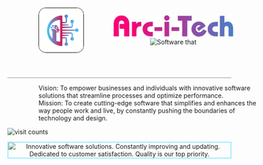 <style>
    .d-inline {

    }
    .m-3 {
        margin: 1rem;
    }
    .border {
        border: 1px ridge black !important;
    }
    .rounded-3 {
        border-radius: 1rem !important;
    }
    .container {
        width: 100% !important;
        margin-right: 5em;
        margin-left: 5em;
    }
    .d-flex {
        display: flex;
    }
    .mt-2 {
        margin-top: 2em;
    }
    .logo-img {
        height: 100px;
    }
    .name-img {
        height:50px;
    }
    .theme-border {
        border: 2px solid #98e8fa;
    }
    .bottom-border-hr {
        border-bottom: 1px solid #909090;
    }
</style>   
<header class="container d-flex mt-2">
    <img src="./Arc-i-Tech-logo.jpeg" class="logo-img border rounded-3" alt="Arc-i-Tech Logo">
    <div class="m-3">
        <img src="./Arc-i-Tech-name.jpeg" class="name-img" alt="Arc-i-Tech Name">
        <img src="https://readme-typing-svg.demolab.com?font=Nova+Script&pause=1000&color=AB3196&width=435&lines=Software+that+%22ARCS%22+above+the+rest." alt="Software that "ARCS" abpve the rest." class="d-block" height="40px">
    </div>
</header>
<p class="bottom-border-hr p-0"></p>

<div class="container">
    <p>
        Vision: To empower businesses and individuals with innovative software solutions that streamline processes and optimize performance.</br>
        Mission: To create cutting-edge software that simplifies and enhances the way people work and live, by constantly pushing the boundaries of technology and design.
    </p>
</div>
    <img src="https://komarev.com/ghpvc/?username=arc-i-tech&label=View%20Count&color=blue&style=plastic" alt="visit counts" height="30px">
<p align="center">
    <img class="theme-border px-5" src="https://readme-typing-svg.demolab.com?font=Pacifico&size=25&duration=2000&pause=2000&vCenter=true&multiline=true&width=435&height=150&lines=%3E+Innovative+software+solutions.;%3E+Constantly+improving+and+updating.;%3E+Dedicated+to+customer+satisfaction.;%3E+Quality+is+our+top+priority." alt="Innovative software solutions. Constantly improving and updating. Dedicated to customer satisfaction. Quality is our top priority.">
</p>



<!----------------------------------------------------------------------------------->


